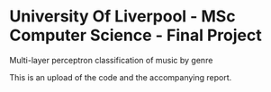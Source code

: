 # University Of Liverpool - MSc Computer Science - Final Project
Multi-layer perceptron classification of music by genre

This is an upload of the code and the accompanying report.
